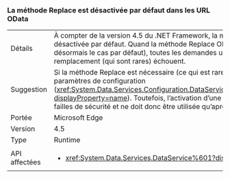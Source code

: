 ### <a name="the-replace-method-in-odata-urls-is-disabled-by-default"></a>La méthode Replace est désactivée par défaut dans les URL OData

|   |   |
|---|---|
|Détails|À compter de la version 4.5 du .NET Framework, la méthode Replace des URL OData est désactivée par défaut. Quand la méthode Replace OData est désactivée (ce qui est désormais le cas par défaut), toutes les demandes utilisateur, y compris les fonctions de remplacement (qui sont rares) échouent.|
|Suggestion|Si la méthode Replace est nécessaire (ce qui est rare), elle peut être réactivée via les paramètres de configuration (<xref:System.Data.Services.Configuration.DataServicesFeaturesSection.ReplaceFunction?displayProperty=name>). Toutefois, l’activation d’une méthode Replace peut créer des failles de sécurité et ne doit donc être utilisée qu’après un examen minutieux.|
|Portée|Microsoft Edge|
|Version|4.5|
|Type|Runtime|
|API affectées|<ul><li><xref:System.Data.Services.DataService%601?displayProperty=nameWithType></li></ul>|

